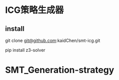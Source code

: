 # ICG策略生成器 

## install
git clone git@github.com:kaidChen/smt-icg.git

pip install z3-solver

# SMT_Generation-strategy
